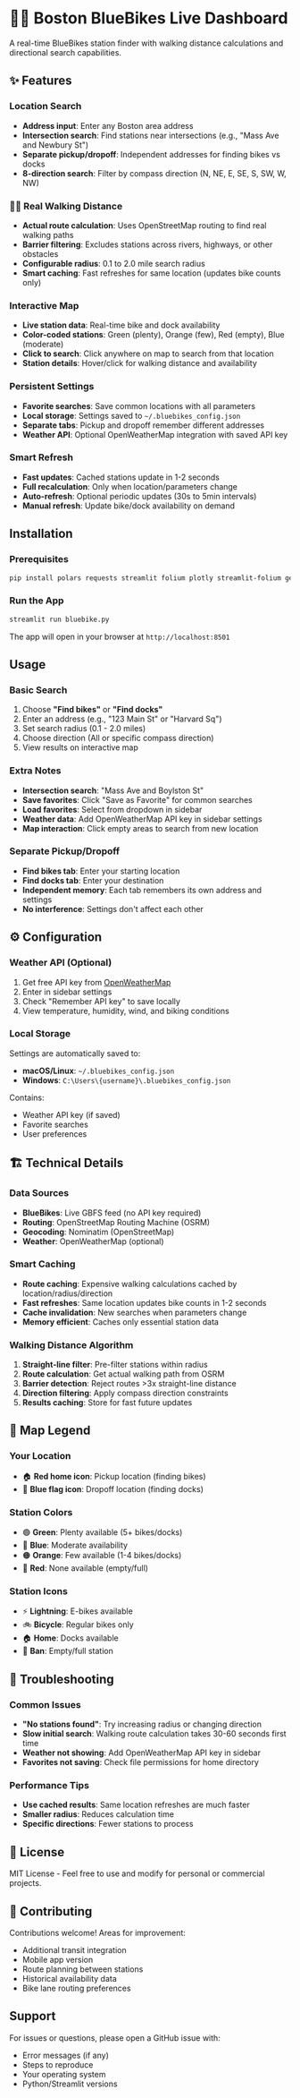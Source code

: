 # 🚴‍♀️ Boston BlueBikes Live Dashboard

A real-time BlueBikes station finder with walking distance calculations and directional search capabilities.

## ✨ Features

### **Location Search**
- **Address input**: Enter any Boston area address
- **Intersection search**: Find stations near intersections (e.g., "Mass Ave and Newbury St")
- **Separate pickup/dropoff**: Independent addresses for finding bikes vs docks
- **8-direction search**: Filter by compass direction (N, NE, E, SE, S, SW, W, NW)

### 🚶‍♀️ **Real Walking Distance**
- **Actual route calculation**: Uses OpenStreetMap routing to find real walking paths
- **Barrier filtering**: Excludes stations across rivers, highways, or other obstacles
- **Configurable radius**: 0.1 to 2.0 mile search radius
- **Smart caching**: Fast refreshes for same location (updates bike counts only)

### **Interactive Map**
- **Live station data**: Real-time bike and dock availability
- **Color-coded stations**: Green (plenty), Orange (few), Red (empty), Blue (moderate)
- **Click to search**: Click anywhere on map to search from that location
- **Station details**: Hover/click for walking distance and availability

### **Persistent Settings**
- **Favorite searches**: Save common locations with all parameters
- **Local storage**: Settings saved to `~/.bluebikes_config.json`
- **Separate tabs**: Pickup and dropoff remember different addresses
- **Weather API**: Optional OpenWeatherMap integration with saved API key

### **Smart Refresh**
- **Fast updates**: Cached stations update in 1-2 seconds
- **Full recalculation**: Only when location/parameters change
- **Auto-refresh**: Optional periodic updates (30s to 5min intervals)
- **Manual refresh**: Update bike/dock availability on demand

## Installation

### Prerequisites
```bash
pip install polars requests streamlit folium plotly streamlit-folium geopy
```

### Run the App
```bash
streamlit run bluebike.py
```

The app will open in your browser at `http://localhost:8501`

## Usage

### Basic Search
1. Choose **"Find bikes"** or **"Find docks"**
2. Enter an address (e.g., "123 Main St" or "Harvard Sq")
3. Set search radius (0.1 - 2.0 miles)
4. Choose direction (All or specific compass direction)
5. View results on interactive map

### Extra Notes
- **Intersection search**: "Mass Ave and Boylston St"
- **Save favorites**: Click "Save as Favorite" for common searches
- **Load favorites**: Select from dropdown in sidebar
- **Weather data**: Add OpenWeatherMap API key in sidebar settings
- **Map interaction**: Click empty areas to search from new location

### Separate Pickup/Dropoff
- **Find bikes tab**: Enter your starting location
- **Find docks tab**: Enter your destination
- **Independent memory**: Each tab remembers its own address and settings
- **No interference**: Settings don't affect each other

## ⚙️ Configuration

### Weather API (Optional)
1. Get free API key from [OpenWeatherMap](https://openweathermap.org/api)
2. Enter in sidebar settings
3. Check "Remember API key" to save locally
4. View temperature, humidity, wind, and biking conditions

### Local Storage
Settings are automatically saved to:
- **macOS/Linux**: `~/.bluebikes_config.json`
- **Windows**: `C:\Users\{username}\.bluebikes_config.json`

Contains:
- Weather API key (if saved)
- Favorite searches
- User preferences

## 🏗️ Technical Details

### Data Sources
- **BlueBikes**: Live GBFS feed (no API key required)
- **Routing**: OpenStreetMap Routing Machine (OSRM)
- **Geocoding**: Nominatim (OpenStreetMap)
- **Weather**: OpenWeatherMap (optional)

### Smart Caching
- **Route caching**: Expensive walking calculations cached by location/radius/direction
- **Fast refreshes**: Same location updates bike counts in 1-2 seconds
- **Cache invalidation**: New searches when parameters change
- **Memory efficient**: Caches only essential station data

### Walking Distance Algorithm
1. **Straight-line filter**: Pre-filter stations within radius
2. **Route calculation**: Get actual walking path from OSRM
3. **Barrier detection**: Reject routes >3x straight-line distance
4. **Direction filtering**: Apply compass direction constraints
5. **Results caching**: Store for fast future updates

## 🎨 Map Legend

### Your Location
- 🏠 **Red home icon**: Pickup location (finding bikes)
- 🏁 **Blue flag icon**: Dropoff location (finding docks)

### Station Colors
- 🟢 **Green**: Plenty available (5+ bikes/docks)
- 🔵 **Blue**: Moderate availability
- 🟠 **Orange**: Few available (1-4 bikes/docks)
- 🔴 **Red**: None available (empty/full)

### Station Icons
- ⚡ **Lightning**: E-bikes available
- 🚲 **Bicycle**: Regular bikes only
- 🏠 **Home**: Docks available
- 🚫 **Ban**: Empty/full station

## 🔧 Troubleshooting

### Common Issues
- **"No stations found"**: Try increasing radius or changing direction
- **Slow initial search**: Walking route calculation takes 30-60 seconds first time
- **Weather not showing**: Add OpenWeatherMap API key in sidebar
- **Favorites not saving**: Check file permissions for home directory

### Performance Tips
- **Use cached results**: Same location refreshes are much faster
- **Smaller radius**: Reduces calculation time
- **Specific directions**: Fewer stations to process

## 📝 License

MIT License - Feel free to use and modify for personal or commercial projects.

## 🤝 Contributing

Contributions welcome! Areas for improvement:
- Additional transit integration
- Mobile app version
- Route planning between stations
- Historical availability data
- Bike lane routing preferences

## Support

For issues or questions, please open a GitHub issue with:
- Error messages (if any)
- Steps to reproduce
- Your operating system
- Python/Streamlit versions